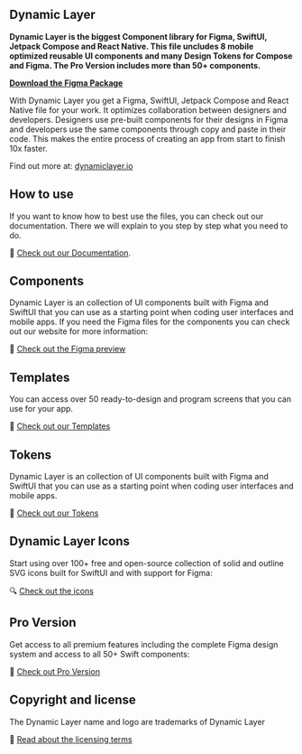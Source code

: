 ## Dynamic Layer

<b> Dynamic Layer is the biggest Component library for Figma, SwiftUI, Jetpack Compose and React Native. This file uncludes 8 mobile optimized reusable UI components and many Design Tokens for Compose and Figma. The Pro Version includes more than 50+ components. </b>

<b> [Download the Figma Package](https://www.figma.com/community/file/1226993304994576514/mobile-app-ui-kit-design-system-figma-swift-compose-react-native-figma-to-code-free) </b>

With Dynamic Layer you get a Figma, SwiftUI, Jetpack Compose and React Native file for your work. It optimizes collaboration between designers and developers. Designers use pre-built components for their designs in Figma and developers use the same components through copy and paste in their code. This makes the entire process of creating an app from start to finish 10x faster.

Find out more at: [dynamiclayer.io](https://dynamiclayer.io/)


## How to use

If you want to know how to best use the files, you can check out our documentation. There we will explain to you step by step what you need to do.

📖 [Check out our Documentation](https://dynamiclayer.io/docs/getting-started).


## Components

Dynamic Layer is an collection of UI components built with Figma and SwiftUI that you can use as a starting point when coding user interfaces and mobile apps. If you need the Figma files for the components you can check out our website for more information:

🎨 [Check out the Figma preview](https://www.figma.com/file/IAdbPrA3DUvx4d7lKRCZDF/Dynamic-Layers-V.3.0?type=design&node-id=1169%3A12301&mode=design&t=NmFDkHt8nlZJyhIo-1)


## Templates

You can access over 50 ready-to-design and program screens that you can use for your app.

📱 [Check out our Templates](https://www.figma.com/file/IAdbPrA3DUvx4d7lKRCZDF/Dynamic-Layers-V.3.0?type=design&node-id=1169%3A12301&mode=design&t=NmFDkHt8nlZJyhIo-1)


## Tokens

Dynamic Layer is an collection of UI components built with Figma and SwiftUI that you can use as a starting point when coding user interfaces and mobile apps.

💎 [Check out our Tokens](https://dynamiclayer.io/docs/radius)


## Dynamic Layer Icons

Start using over 100+ free and open-source collection of solid and outline SVG icons built for SwiftUI and with support for Figma:

🔍 [Check out the icons](https://www.figma.com/design/FKXB4TEUoRW24IU46EOeQB/Dynamic-Layer-V.5.0?node-id=18637-61282&t=IyiWVrtXETyNCniG-1)


## Pro Version

Get access to all premium features including the complete Figma design system and access to all 50+ Swift components:

💎 [Check out Pro Version](https://dynamiclayer.io/pro)


## Copyright and license

The Dynamic Layer name and logo are trademarks of Dynamic Layer

📝 [Read about the licensing terms](https://dynamiclayer.io/license)
